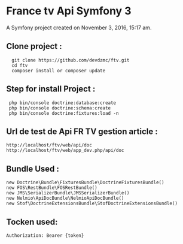 France tv Api Symfony 3
======

A Symfony project created on November 3, 2016, 15:17 am.


Clone project :
---------------

      git clone https://github.com/devdzmc/ftv.git
      cd ftv
      composer install or composer update
      
Step for install Project :
--------------------------

     php bin/console doctrine:database:create
     php bin/console doctrine:schema:create 
     php bin/console doctrine:fixtures:load -n 
     

Url de test de Api FR TV gestion article :
-----------------------------------------

    http://localhost/ftv/web/api/doc
    http://localhost/ftv/web/app_dev.php/api/doc
    
Bundle Used :
-------------
    new Doctrine\Bundle\FixturesBundle\DoctrineFixturesBundle()
    new FOS\RestBundle\FOSRestBundle()
    new JMS\SerializerBundle\JMSSerializerBundle()
    new Nelmio\ApiDocBundle\NelmioApiDocBundle()
    new Stof\DoctrineExtensionsBundle\StofDoctrineExtensionsBundle()
    
   
Tocken used:
-----------------

    Authorization: Bearer {token}